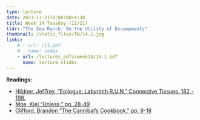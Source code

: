 ```yaml
---
type: lecture
date: 2023-11-21T8:00:00+4:30
title: Week 14 Tuesday (11/21)
tldr: "The Sea Ranch: On the Utility of Encampments"
thumbnail: /static_files/TN/14.1.jpg
links: 
    # - url: /l1.pdf
    #   name: codes
    - url: /lectures_pdfs/week14/14.1.pdf
      name: lecture slides
---
```

**Readings:**
- [Hildner, Jef7rey, “Epilogue: Labyrinth R.U.N,” Connective Tissues, 182 - 198.](/readings_pdfs/week14/TH/r1.pdf)
- [Moe, Kiel “Unless,” pp. 28-49](/readings_pdfs/week14/TH/r2.pdf)
- [Clifford, Brandon “The Cannibal’s Cookbook,” pp. 9-18](/readings_pdfs/week14/TH/r3.pdf)


